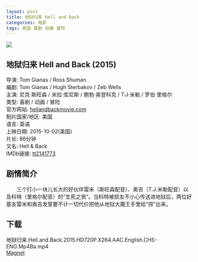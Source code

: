 ```yaml
---
layout: post
title: 地狱归来 Hell and Back
categories: 电影
tags: 美国 喜剧 动画 冒险
---
```


[![](http://i13.tietuku.cn/25a8c6a106296d15t.jpg)](http://i13.tietuku.cn/25a8c6a106296d15.jpg)

## 地狱归来 Hell and Back (2015)
导演: Tom Gianas / Ross Shuman  
编剧: Tom Gianas / Hugh Sterbakov / Zeb Wells  
主演: 尼克·斯旺森 / 米拉·库尼斯 / 鲍勃·奥登科克 / T·J·米勒 / 罗伯·里格尔  
类型: 喜剧 / 动画 / 冒险  
官方网站: [hellandbackmovie.com](http://hellandbackmovie.com/)  
制片国家/地区: 美国  
语言: 英语  
上映日期: 2015-10-02(美国)  
片长: 86分钟  
又名: Hell & Back  
IMDb链接: [tt2141773](http://www.imdb.com/title/tt2141773)

## 剧情简介
　　三个打小一块儿长大的好伙伴雷米（斯旺森配音）、奥吉（T.J.米勒配音）以及科特（里格尔配音）的“生死之旅”。当科特被损友不小心传送进地狱后，两位好基友雷米和奥吉发誓要不计一切代价把他从地狱大魔王手里给“捞”出来。

## 下载
地狱归来.Hell.and.Back.2015.HD720P.X264.AAC.English.CHS-ENG.Mp4Ba.mp4  
[Magnet](magnet:?xt=urn:btih:102f488f16c40e3adcad650144a990c25c7c98b7&tr=http://bt.mp4ba.com:2710/announce)
